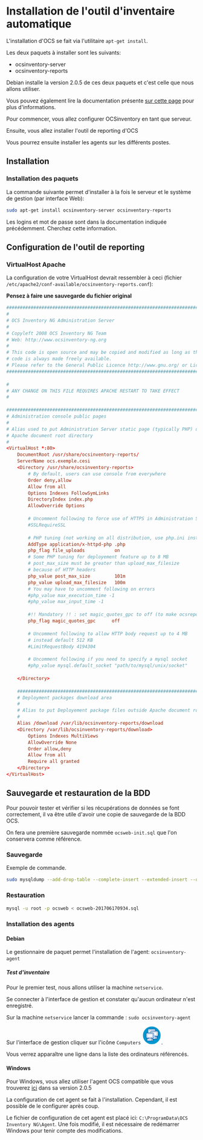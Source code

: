 # Installation de l'outil d'inventaire automatique


L'installation d'OCS se fait via l'utilitaire `apt-get install`.

Les deux paquets à installer sont les suivants:

 - ocsinventory-server
 - ocsinventory-reports

Debian installe la version 2.0.5 de ces deux paquets et c'est celle que nous allons utiliser.


Vous pouvez également lire la documentation présente [sur cette page](http://wiki.ocsinventory-ng.org/index.php?title=Documentation:Server/fr) pour plus d'informations.

Pour commencer, vous allez configurer OCSinventory en tant que serveur.

Ensuite, vous allez installer l'outil de reporting d'OCS

Vous pourrez ensuite installer les agents sur les différents postes.

## Installation

### Installation des paquets

La commande suivante permet d'installer à la fois le serveur et le système de gestion (par interface Web):

```bash
sudo apt-get install ocsinventory-server ocsinventory-reports
```

Les logins et mot de passe sont dans la documentation indiquée précédemment. Cherchez cette information.



## Configuration de l'outil de reporting

### VirtualHost Apache

La configuration de votre VirtualHost devrait ressembler à ceci (fichier `/etc/apache2/conf-available/ocsinventory-reports.conf`):

**Pensez à faire une sauvegarde du fichier original**

```conf
################################################################################
#
# OCS Inventory NG Administration Server
#
# Copyleft 2008 OCS Inventory NG Team
# Web: http://www.ocsinventory-ng.org
#
# This code is open source and may be copied and modified as long as the source
# code is always made freely available.
# Please refer to the General Public Licence http://www.gnu.org/ or Licence.txt
################################################################################

#
# ANY CHANGE ON THIS FILE REQUIRES APACHE RESTART TO TAKE EFFECT
#

################################################################################
# Administration console public pages
#
# Alias used to put Administration Server static page (typically PHP) outside
# Apache document root directory
#
<VirtualHost *:80>
    DocumentRoot /usr/share/ocsinventory-reports/
    ServerName ocs.exemple.cesi
    <Directory /usr/share/ocsinventory-reports>
        # By default, users can use console from everywhere
        Order deny,allow
        Allow from all
        Options Indexes FollowSymLinks
        DirectoryIndex index.php
        AllowOverride Options

        # Uncomment following to force use of HTTPS in Administration Server
        #SSLRequireSSL

        # PHP tuning (not working on all distribution, use php.ini instead)
        AddType application/x-httpd-php .php
        php_flag file_uploads           on
        # Some PHP tuning for deployement feature up to 8 MB
        # post_max_size must be greater than upload_max_filesize
        # because of HTTP headers
        php_value post_max_size         101m
        php_value upload_max_filesize   100m
        # You may have to uncomment following on errors
        #php_value max_execution_time -1
        #php_value max_input_time -1

        #!! Mandatory !! : set magic_quotes_gpc to off (to make ocsreports works correctly)
        php_flag magic_quotes_gpc      off

        # Uncomment following to allow HTTP body request up to 4 MB
        # instead default 512 KB
        #LimitRequestBody 4194304

        # Uncomment following if you need to specify a mysql socket
        #php_value mysql.default_socket "path/to/mysql/unix/socket"

    </Directory>

    ################################################################################
    # Deployment packages download area
    #
    # Alias to put Deployement package files outside Apache document root directory
    #
    Alias /download /var/lib/ocsinventory-reports/download
    <Directory /var/lib/ocsinventory-reports/download>
        Options Indexes MultiViews
        AllowOverride None
        Order allow,deny
        Allow from all
        Require all granted
    </Directory>
</VirtualHost>
```


## Sauvegarde et restauration de la BDD

Pour pouvoir tester et vérifier si les récupérations de données se font correctement, il va être utile d'avoir une copie de sauvegarde de la BDD OCS.

On fera une première sauvegarde nommée `ocsweb-init.sql` que l'on conservera comme référence.

### Sauvegarde

Exemple de commande.

```bash
sudo mysqldump --add-drop-table --complete-insert --extended-insert --quote-names --host=localhost --user=root -p ocsweb > ocsweb-$(date +%Y%m%d%H%M%S).sql
```

### Restauration

```bash
mysql -u root -p ocsweb < ocsweb-201706170934.sql
```

### Installation des agents

#### Debian

Le gestionnaire de paquet permet l'installation de l'agent: `ocsinventory-agent`

##### Test d'inventaire

Pour le premier test, nous allons utiliser la machine `netservice`.

Se connecter à l'interface de gestion et constater qu'aucun ordinateur n'est enregistré.

Sur la machine `netservice` lancer la commande : `sudo ocsinventory-agent`

Sur l'interface de gestion cliquer sur l'icône `Computers` ![computers](images/ocs-computers.png).

Vous verrez apparaître une ligne dans la liste des ordinateurs référencés.

#### Windows

Pour Windows, vous allez utiliser l'agent OCS compatible que vous trouverez [ici](https://github.com/OCSInventory-NG/WindowsAgent/releases) dans sa version 2.0.5

La configuration de cet agent se fait à l'installation. Cependant, il est possible de le configurer après coup.

Le fichier de configuration de cet agent est placé ici: `C:\ProgramData\OCS Inventory NG\Agent`. Une fois modifié, il est nécessaire de redémarrer Windows pour tenir compte des modifications.
